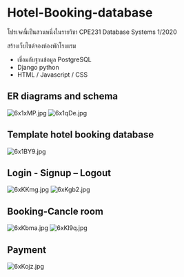 #  Hotel-Booking-database

โปรเจคนี้เป็นสวนหนึ่งในรายวิชา CPE231 Database Systems 1/2020 

สร้างเว็บไซต์จองห้องพักโรงแรม 
- เชื่อมกับฐานข้อมูล PostgreSQL
- Django python
- HTML / Javascript / CSS

## ER diagrams and schema
![6x1xMP.jpg](https://sv1.picz.in.th/images/2021/12/01/6x1xMP.jpg)
![6x1qDe.jpg](https://sv1.picz.in.th/images/2021/12/01/6x1qDe.jpg)

## Template hotel booking database 
![6x1BY9.jpg](https://sv1.picz.in.th/images/2021/12/01/6x1BY9.jpg)

## Login - Signup – Logout
![6xKKmg.jpg](https://sv1.picz.in.th/images/2021/12/01/6xKKmg.jpg)
![6xKgb2.jpg](https://sv1.picz.in.th/images/2021/12/01/6xKgb2.jpg)

## Booking-Cancle room
![6xKbma.jpg](https://sv1.picz.in.th/images/2021/12/01/6xKbma.jpg)
![6xKl9q.jpg](https://sv1.picz.in.th/images/2021/12/01/6xKl9q.jpg)

## Payment
![6xKojz.jpg](https://sv1.picz.in.th/images/2021/12/01/6xKojz.jpg)
